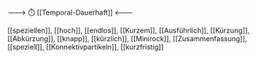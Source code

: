 ---> ⏱️ [[Temporal-Dauerhaft]] <---


[[speziellen]], [[hoch]], [[endlos]], [[Kurzem]], [[Ausführlich]], [[Kürzung]], [[Abkürzung]], [[knapp]], [[kürzlich]], [[Minirock]], [[Zusammenfassung]], [[speziell]], [[Konnektivpartikeln]], [[kurzfristig]]